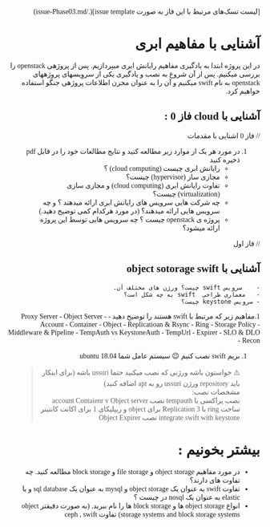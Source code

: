 <!DOCTYPE html>
<html lang="en">
<head>
    <meta charset="UTF-8">
    <meta http-equiv="X-UA-Compatible" content="IE=edge">
    <meta name="viewport" content="width=device-width, initial-scale=1.0">
    <title>Phase03-Swift.md</title>
    <style>
        @font-face {
            font-family: Shabnam;
            src: url('https://cdn.fontcdn.ir/Font/Persian/Shabnam/Shabnam.eot');
            src: url('https://cdn.fontcdn.ir/Font/Persian/Shabnam/Shabnam.eot?#iefix') format('embedded-opentype'),
                url('https://cdn.fontcdn.ir/Font/Persian/Shabnam/Shabnam.woff2') format('woff2'),
                url('https://cdn.fontcdn.ir/Font/Persian/Shabnam/Shabnam.woff') format('woff'),
                url('https://cdn.fontcdn.ir/Font/Persian/Shabnam/Shabnam.ttf') format('truetype');
               font-weight: normal;
        }
        body{
            text-align: right;
            direction: rtl;
            font-family: Shabnam;
            }
    </style>
</head>
<body>
    <div>
[لیست تسک‌های مرتبط با این فاز به صورت issue template](./issue-Phase03.md)

#  آشنایی با مفاهیم ابری
در این پروژه ابتدا به یادگیری مفاهیم رایانش ابری میپردازیم. پس از پروژهی openstack را بررسی میکنیم.
پس از آن شروع به نصب و یادگیری یکی از سروِیسهای پروژههای openstack به نام swift میکنیم و آن را به عنوان مخزن اطلاعات پروژهی جنگو استفاده خواهیم کرد.
##  آشنایی با cloud  فاز 0        :
// فاز 0 اشنایی با مقدمات
1. در مورد هر یک از موارد زیر مطالعه کنید و نتایج مطالعات خود را در قابل  pdf ذخیره کنید:memo:
    -   رایانش ابری چیست (cloud computing) ؟ 
    -   مجازی ساز (hypervisor) چیست؟
    -   تفاوت رایانش ابری (cloud computing) و مجازی سازی (virtualization) چیست؟
    - چه شرکت هایی سرویس های رایانش ابری ارائه میدهند ؟ و چه سرویس هایی ارائه میدهند؟ (در مورد هرکدام کمی توضیح دهید.)
    -   پروژه ی openstack چیست ؟ چه سرویس هایی توسط این پروژه ارائه میشود؟
    
// فاز اول
## آشنایی با object sotorage swift
    -    سرویس swift چیست؟ ورژن های مختلف آن.
    -   معماری طراحی  swift به چه شکل است؟
    - سرویس keystone چیست؟
1.مفاهیم زیر که مرتبط با swift هستند را توضیح دهید
    - Proxy Server
    - Object Server
    - Account
    - Container
    - Object
    - Replicatioan & Rsync
    - Ring
    - Storage Policy
    - Middleware & Pipeline
    - TempAuth vs KeystoneAuth
    - TempUrl
    - Expirer
    - SLO & DLO
    - Recon
 
1. بریم swift نصب کنیم :wink:
    سیستم عامل شما ubuntu 18.04 
    > :warning: حواستون باشه ورژنی که نصب میکنید حتما ussuri باشه (برای اینکار باید repository ورژن ussuri رو به apt اضافه کنید)    
    مشخصات نصب:  
    نصب پراکسی با tempauth
    نصب account Contaienr v Object server
    ساخت ring با  Replication 3 برای object و ریپلیکای 1 برای اکانت کانتینر
    integrate swift with keystone
    نصب Object Expirer
    
# بیشتر بخونیم :
  - در مورد مفاهیم object storage و file storage  و block storage  مطالعه کنید. چه تفاوت های دارند؟
  - تفاوت swift  به عنوان یک  object storage   و mysql  به عنوان یک sql database و یا elastic به عنوان یک nosql در چیست ؟
  - انواع object storage  ها و block storage ها را نام ببرید. (به صورت دقیقتر  object storage systems and block storage systems)
    تفاوت ceph , swift
</div>
</body>
</html>
